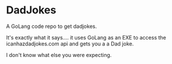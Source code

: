 # DadJokes
A GoLang code repo to get dadjokes. 

It's exactly what it says.... it uses GoLang as an EXE to access the icanhazdadjokes.com api and gets you a a Dad joke. 

I don't know what else you were expecting. 


